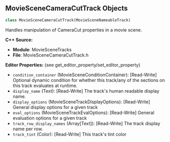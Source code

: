 ## MovieSceneCameraCutTrack Objects

```python
class MovieSceneCameraCutTrack(MovieSceneNameableTrack)
```

Handles manipulation of CameraCut properties in a movie scene.

**C++ Source:**

- **Module**: MovieSceneTracks
- **File**: MovieSceneCameraCutTrack.h

**Editor Properties:** (see get_editor_property/set_editor_property)

- ``condition_container`` (MovieSceneConditionContainer):  [Read-Write] Optional dynamic condition for whether this track/any of the sections on this track evaluates at runtime.
- ``display_name`` (Text):  [Read-Write] The track's human readable display name.
- ``display_options`` (MovieSceneTrackDisplayOptions):  [Read-Write] General display options for a given track
- ``eval_options`` (MovieSceneTrackEvalOptions):  [Read-Write] General evaluation options for a given track
- ``track_row_display_names`` (Array[Text]):  [Read-Write] The track display name per row.
- ``track_tint`` (Color):  [Read-Write] This track's tint color

<a id="unreal.MovieSceneShotTrack"></a>